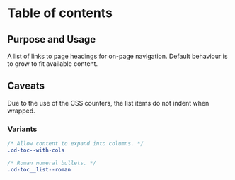 # Table of contents

## Purpose and Usage
A list of links to page headings for on-page navigation. Default behaviour is to grow to fit available content.

## Caveats
Due to the use of the CSS counters, the list items do not indent when wrapped.

### Variants

```css
/* Allow content to expand into columns. */
.cd-toc--with-cols

/* Roman numeral bullets. */
.cd-toc__list--roman
```
